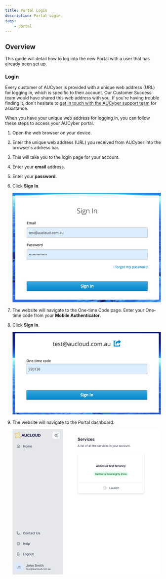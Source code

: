 ```yaml
---
title: Portal Login
description: Portal Login
tags:
    - portal
---
```


## Overview

This guide will detail how to log into the new Portal with a user that has already been [set up](portal-account-setup.md).

### Login

Every customer of AUCyber is provided with a unique web address (URL) for logging in, which is specific to their account. Our Customer Success team would have shared this web address with you. If you're having trouble finding it, don't hesitate to [get in touch with the AUCyber support team](../support/index.md) for assistance.

When you have your unique web address for logging in, you can follow these steps to access your AUCyber portal.

1. Open the web browser on your device.
1. Enter the unique web address (URL) you received from AUCyber into the browser's address bar.
1. This will take you to the login page for your account.
1. Enter your **email** address.
1. Enter your **password**.
1. Click **Sign In**.

    ![Sign in](./assets/login.png)


1. The website will navigate to the One-time Code page. Enter your One-time code from your **Mobile Authenticator**.

1. Click **Sign In**.

    ![One-time code](./assets/enter-mfa.png)


1. The website will navigate to the Portal dashboard.

    ![Logged in](./assets/dashboard.png)
